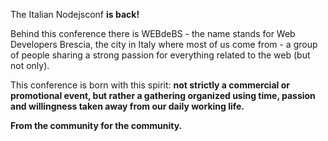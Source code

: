 The Italian Nodejsconf **is back!**

Behind this conference there is WEBdeBS - the name stands for Web Developers Brescia, the city in Italy where most of us come from - a group of people sharing a strong passion for everything related to the web (but not only).

This conference is born with this spirit: **not strictly a commercial or promotional event, but rather a gathering organized using time, passion and willingness taken away from our daily working life.**

**From the community for the community.**
